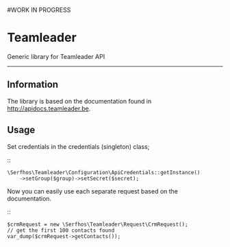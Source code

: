 #WORK IN PROGRESS

# Teamleader
Generic library for Teamleader API

---
## Information
The library is based on the documentation found in http://apidocs.teamleader.be.

## Usage

Set credentials in the credentials (singleton) class;

::

    \Serfhos\Teamleader\Configuration\ApiCredentials::getInstance()
        ->setGroup($group)->setSecret($secret);

Now you can easily use each separate request based on the documentation.

::

    $crmRequest = new \Serfhos\Teamleader\Request\CrmRequest();
    // get the first 100 contacts found
    var_dump($crmRequest->getContacts());

